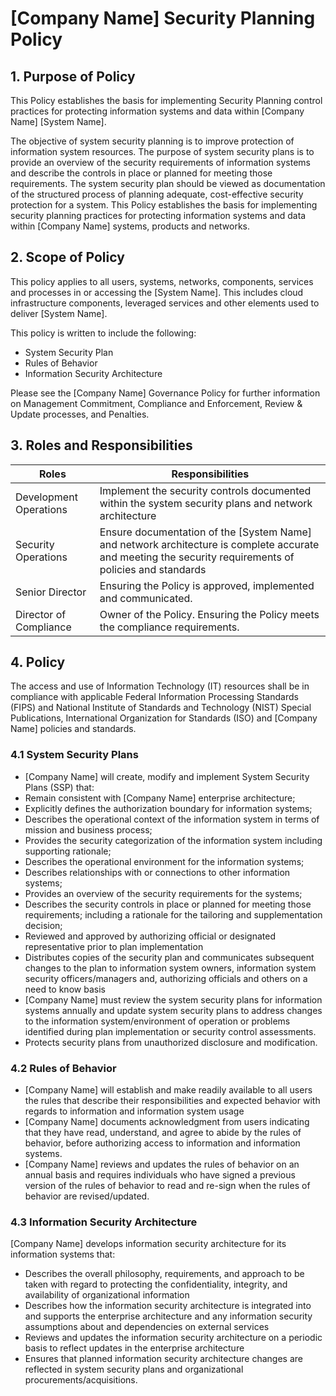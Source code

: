 # [Company Name] Security Planning Policy

## 1. Purpose of Policy
This Policy establishes the basis for implementing Security Planning control practices for protecting information systems and data within [Company Name] [System Name].

The objective of system security planning is to improve protection of information system resources. The purpose of system security plans is to provide an overview of the security requirements of information systems and describe the controls in place or planned for meeting those requirements. The system security plan should be viewed as documentation of the structured process of planning adequate, cost-effective security protection for a system.  This Policy establishes the basis for implementing security planning practices for protecting information systems and data within [Company Name] systems, products and networks.

## 2. Scope of Policy
This policy applies to all users, systems, networks, components, services and processes in or accessing the [System Name]. This includes cloud infrastructure components, leveraged services and other elements used to deliver [System Name].

This policy is written to include the following:
* System Security Plan
* Rules of Behavior
* Information Security Architecture

Please see the [Company Name] Governance Policy for further information on Management Commitment, Compliance and Enforcement, Review & Update processes, and Penalties.

## 3. Roles and Responsibilities
|Roles                  | Responsibilities|
|---------------------- |-----------------------------------------------------------------------------------------------------|
|Development Operations | Implement the security controls documented within the system security plans and network architecture|
|Security Operations    | Ensure documentation of the [System Name] and network architecture is complete accurate and meeting the security requirements of policies and standards|
|Senior Director        | Ensuring the Policy is approved, implemented and communicated.|
|Director of Compliance | Owner of the Policy. Ensuring the Policy meets the compliance requirements.|

## 4. Policy
The access and use of Information Technology (IT) resources shall be in compliance with applicable Federal Information Processing Standards (FIPS) and National Institute of Standards and Technology (NIST) Special Publications, International Organization for Standards (ISO) and [Company Name] policies and standards.

### 4.1 System Security Plans
* [Company Name] will create, modify and implement System Security Plans (SSP) that:
 * Remain consistent with [Company Name] enterprise architecture;
 * Explicitly defines the authorization boundary for information systems;
 * Describes the operational context of the information system in terms of mission and business process;
 * Provides the security categorization of the information system including supporting rationale;
 * Describes the operational environment for the information systems;
 * Describes relationships with or connections to other information systems;
 * Provides an overview of the security requirements for the systems;
 * Describes the security controls in place or planned for meeting those requirements; including a rationale for the tailoring and supplementation decision;
 * Reviewed and approved by authorizing official or designated representative prior to plan implementation
* Distributes copies of the security plan and communicates subsequent changes to the plan to information system owners, information system security officers/managers and, authorizing officials and others on a need to know basis
* [Company Name] must review the system security plans for information systems annually and update system security plans to address changes to the information system/environment of operation or problems identified during plan implementation or security control assessments.
* Protects security plans from unauthorized disclosure and modification.

### 4.2 Rules of Behavior
* [Company Name] will establish and make readily available to all users the rules that describe their responsibilities and expected behavior with regards to information and information system usage
* [Company Name] documents acknowledgment from users indicating that they have read, understand, and agree to abide by the rules of behavior, before authorizing access to information and information systems.
* [Company Name] reviews and updates the rules of behavior on an annual basis and requires individuals who have signed a previous version of the rules of behavior to read and re-sign when the rules of behavior are revised/updated.

### 4.3 Information Security Architecture
[Company Name] develops information security architecture for its information systems that:
* Describes the overall philosophy, requirements, and approach to be taken with regard to protecting the confidentiality, integrity, and availability of organizational information
* Describes how the information security architecture is integrated into and supports the enterprise architecture and any information security assumptions about and dependencies on external services
* Reviews and updates the information security architecture on a periodic basis to reflect updates in the enterprise architecture
* Ensures that planned information security architecture changes are reflected in system security plans and organizational procurements/acquisitions.
